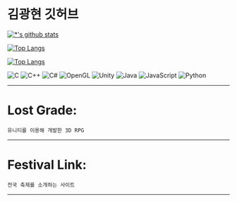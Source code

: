 # 김광현 깃허브

[![*'s github stats](https://github-readme-stats.vercel.app/api?username=kkh97)](https://github.com/kkh97)

[![Top Langs](https://github-readme-stats.vercel.app/api/top-langs/?username=kkh97)](https://github.com/kkh97/github-readme-stats)

[![Top Langs](https://github-readme-stats.vercel.app/api/top-langs/?username=kkh97&layout=compact)](https://github.com/kkh97/github-readme-stats)

![C](https://img.shields.io/badge/-C-123456?style=flat-square&logo=C&logoColor=black)
![C++](https://img.shields.io/badge/-C++-123456?style=flat-square&logo=C%2B%2B&logoColor=black)
![C#](https://img.shields.io/badge/-C%23-123456?style=flat-square&logo=C-sharp&logoColor=black)
![OpenGL](https://img.shields.io/badge/-OpenGL-1F305F?style=flat-square&logo=OpenGL&logoColor=white)
![Unity](https://img.shields.io/badge/-Unity-1F305F?style=flat-square&logo=Unity&logoColor=white)
![Java](https://img.shields.io/badge/-Java-007396?style=flat&logo=Java&logoColor=ffffff)
![JavaScript](https://img.shields.io/badge/-JavaScript-007396?style=flat&logo=JavaScript&logoColor=ffffff)
![Python](https://img.shields.io/badge/-Python-3178C6?style=flat-square&logo=Python&logoColor=white)
<!-- ![Spring](https://img.shields.io/badge/-Spring-6DB33F?style=for-the-badge&logo=Spring&logoColor=white) -->
<!-- ![TypeScript](https://img.shields.io/badge/-TypeScript-3178C6?style=flat-square&logo=TypeScript&logoColor=white) -->
<!-- ![Serverless](https://img.shields.io/badge/-Serverless-FD5750?style=flat-square&logo=Serverless&logoColor=magenta) -->
<!-- ![MariaDB](https://img.shields.io/badge/-MariaDB-1F305F?style=flat-square&logo=mariadb&logoColor=white) -->
<!--
# Hi there 👋
## Hi there 👋
### Hi there 👋
#### Hi there 👋
##### Hi there 👋
---
**굵게**<br>
*기울임꼴*<br>
~~취소선~~<br>
[네이버](https://www.naver.com)
---
```
System.out.println("Hello World");
```
:smirk:
:joy:
:rage:


**kkh97/kkh97** is a ✨ _special_ ✨ repository because its `README.md` (this file) appears on your GitHub profile.

Here are some ideas to get you started:

- 🔭 I’m currently working on ...
- 🌱 I’m currently learning ...
- 👯 I’m looking to collaborate on ...
- 🤔 I’m looking for help with ...
- 💬 Ask me about ...
- 📫 How to reach me: ...
- 😄 Pronouns: ...
- ⚡ Fun fact: ...
-->

---
# Lost Grade:

    유니티를 이용해 개발한 3D RPG
---
# Festival Link:

    전국 축제를 소개하는 사이트
---

